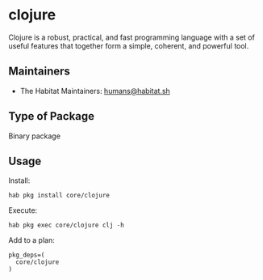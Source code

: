 # clojure

Clojure is a robust, practical, and fast programming language with a set of useful features that together form a simple, coherent, and powerful tool.

## Maintainers

* The Habitat Maintainers: <humans@habitat.sh>

## Type of Package

Binary package

## Usage

Install:
```
hab pkg install core/clojure
```

Execute:
```
hab pkg exec core/clojure clj -h
```

Add to a plan:
```
pkg_deps=(
  core/clojure
)
```
